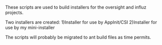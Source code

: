 These scripts are used to build installers for the oversight and influz projects.

Two installers are created:
1)Installer for use by AppInit/CSI
2)Installer for use by my mini-installer

The scripts will probably be migrated to ant build files as time permits.